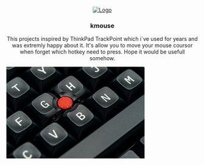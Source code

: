 <!-- ABOUT THE PROJECT -->
<br />
<div align="center">
  <a href="https://github.com/fall1n/kmouse">
    <img src="KMouse/Content/mouse.png" alt="Logo" width="80" height="80">
  </a>

<h3 align="center">kmouse</h3>
  <p align="center">
    This projects inspired by ThinkPad TrackPoint which i`ve used for years and was extremly happy about it. 
    It's allow you to move your mouse coursor when forget which hotkey need to press.
    Hope it would be usefull somehow.
    <br />
  </p>
</div>

[![TrackPoint Screen Shot][product-screenshot]](https://github.com/fall1n/kmouse)


<!-- MARKDOWN LINKS & IMAGES -->
[product-screenshot]: KMouse/Content/track-point.jpg